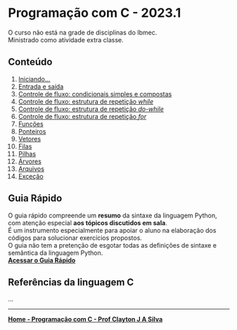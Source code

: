 # Programação com C - 2023.1   
O curso não está na grade de disciplinas do Ibmec.  
Ministrado como atividade extra classe.

## Conteúdo  
1. [Iniciando...](progC_aulas/progC_inicio.md)  
2. [Entrada e saída](progC_aulas/progC_entradasaida.md)     
3. [Controle de fluxo: condicionais simples e compostas](progC_aulas/progC_condicionais.md)    
4. [Controle de fluxo: estrutura de repetição *while*](progC_aulas/progC_repeticaowhile.md)  
5. [Controle de fluxo: estrutura de repetição *do-while*](progC_aulas/progC_repeticaodowhile.md)  
6. [Controle de fluxo: estrutura de repetição *for*](progC_aulas/progC_repeticaofor.md)  
7. [Funções](progC_aulas/progC_funcoes.md)
8. [Ponteiros](progC_aulas/progC_ponteiros.md)
9. [Vetores](progC_aulas/progC_vetores.md)
10. [Filas](progC_aulas/progC_filas.md)
11. [Pilhas](progC_aulas/progC_pilhas.md)
12. [Árvores](progC_aulas/progC_arvores.md)
13. [Arquivos](progC_aulas/progC_arquivos.md)
14. [Exceção](progC_aulas/progC_excecao.md)

## Guia Rápido
O guia rápido compreende um **resumo** da sintaxe da linguagem Python, com atenção especial **aos tópicos discutidos em sala**.  
É um instrumento especialmente para apoiar o aluno na elaboração dos códigos para solucionar exercícios propostos.  
O guia não tem a pretenção de esgotar todas as definições de sintaxe e semântica da linguagem Python.  
[**Acessar o Guia Rápido**](progC_aulas/guiaC_rapido.md)

## Referências da linguagem C
...


___
**[Home - Programação com C - Prof Clayton J A Silva](index.md)**
